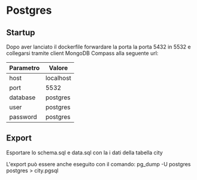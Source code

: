 # Postgres

## Startup
Dopo aver lanciato il dockerfile forwardare la porta la porta 5432 in 5532 e collegarsi tramite client MongoDB Compass alla seguente url:

| Parametro | Valore        |
|-----------|---------------|
| host      | localhost     |
| port      | 5532          |
| database  | postgres      |
| user      | postgres      |
| password  | postgres      |

## Export
Esportare lo schema.sql e data.sql con la i dati della tabella city

L'export può essere anche eseguito con il comando:
pg_dump -U postgres postgres > city.pgsql
